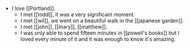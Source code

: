 - I love [[Portland]].
  - I met [[todd]], it was a very significant moment.
  - I met [[wil]], we went on a beautiful walk in the [[japanese garden]].
  - I met [[john]], [[mary]], [[matthew]].
  - I was only able to spend fifteen minutes in [[powell's books]] but I loved every minute of it and it was enough to know it's amazing.
